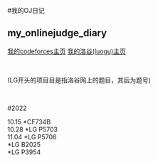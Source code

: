 #我的OJ日记
## my_onlinejudge_diary

[我的codeforces主页](https://codeforces.com/profile/yanboishere)
[我的洛谷(luogu)主页](https://www.luogu.com.cn/user/426741)

<br>

(LG开头的项目目是指洛谷网上的题目，其后为题号)

<br>

#2022

10.15 *CF734B <br>
10.28 *LG P5703 <br>
11.04 *LG P5706 <br>
      *LG B2025 <br>
      *LG P3954
      
